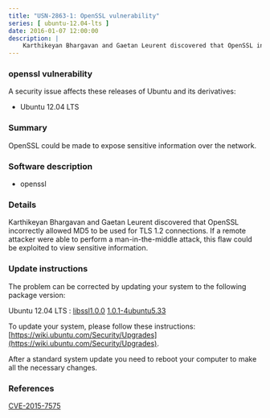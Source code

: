 ```yaml
---
title: "USN-2863-1: OpenSSL vulnerability"
series: [ ubuntu-12.04-lts ]
date: 2016-01-07 12:00:00
description: |
    Karthikeyan Bhargavan and Gaetan Leurent discovered that OpenSSL incorrectly allowed MD5 to be used for TLS 1.2 connections. If a remote attacker were able to perform a man-in-the-middle attack, this flaw could be exploited to view sensitive information. 
--- 
```

 
### openssl vulnerability

A security issue affects these releases of Ubuntu and its derivatives:

* Ubuntu 12.04 LTS

### Summary

OpenSSL could be made to expose sensitive information over the network. 

### Software description

* openssl 

### Details

Karthikeyan Bhargavan and Gaetan Leurent discovered that OpenSSL incorrectly allowed MD5 to be used for TLS 1.2 connections. If a remote attacker were able to perform a man-in-the-middle attack, this flaw could be exploited to view sensitive information. 

### Update instructions

The problem can be corrected by updating your system to the following package version:

Ubuntu 12.04 LTS
 : [libssl1.0.0](https://launchpad.net/ubuntu/+source/openssl) <span> [1.0.1-4ubuntu5.33](https://launchpad.net/ubuntu/+source/openssl/1.0.1-4ubuntu5.33) </span> 

To update your system, please follow these instructions: [https://wiki.ubuntu.com/Security/Upgrades](https://wiki.ubuntu.com/Security/Upgrades).

After a standard system update you need to reboot your computer to make all the necessary changes. 

### References

 [CVE-2015-7575](http://people.ubuntu.com/~ubuntu-security/cve/CVE-2015-7575)
 
